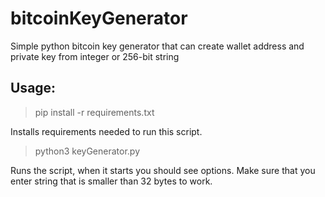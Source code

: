 # bitcoinKeyGenerator
Simple python bitcoin key generator that can create wallet address and private key from integer or 256-bit string


## Usage:

> pip install -r requirements.txt

Installs requirements needed to run this script.

> python3 keyGenerator.py

Runs the script, when it starts you should see options. Make sure that you enter string that is smaller than 32 bytes to work.
